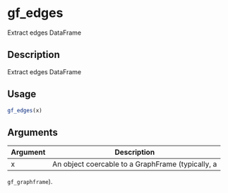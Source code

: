 # gf_edges


Extract edges DataFrame




## Description

Extract edges DataFrame





## Usage
```r
gf_edges(x)
```




## Arguments


Argument      |Description
------------- |----------------
x | An object coercable to a GraphFrame (typically, a
``gf_graphframe``).






